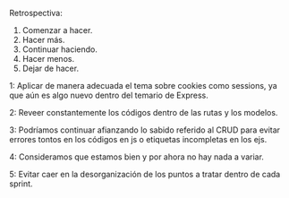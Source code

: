 Retrospectiva:

1. Comenzar a hacer.
2. Hacer más.
3. Continuar haciendo.
4. Hacer menos.
5. Dejar de hacer.


1: Aplicar de manera adecuada el tema sobre cookies como sessions, ya que aún es algo nuevo dentro del temario de Express.

2: Reveer constantemente los códigos dentro de las rutas y los modelos.

3: Podríamos continuar afianzando lo sabido referido al CRUD para evitar errores tontos en los códigos en js o etiquetas incompletas en los ejs.

4: Consideramos que estamos bien y por ahora no hay nada a variar. 

5: Evitar caer en la desorganización de los puntos a tratar dentro de cada sprint.
